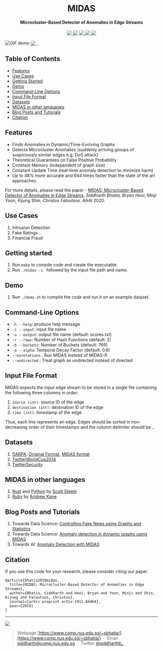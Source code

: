 <h1 align="center">
  MIDAS
</h1>

<h4 align="center">Microcluster-Based Detector of Anomalies in Edge Streams</h4>

<p align="center">
  <a href="https://aaai.org/Conferences/AAAI-20/">
    <img src="http://img.shields.io/badge/AAAI-2020-red.svg">
  </a>
  <a href="https://www.comp.nus.edu.sg/~sbhatia/assets/pdf/midas.pdf"><img src="http://img.shields.io/badge/Paper-pdf-brightgreen.svg"></a>
  <a href="https://www.comp.nus.edu.sg/~sbhatia/assets/pdf/midasslides.pdf">
      <img src="http://img.shields.io/badge/Slides-pdf-ff9e18.svg">
  </a>
  <a href="https://lionbridge.ai/articles/introducing-midas-a-new-baseline-for-anomaly-detection-in-graphs/">
    <img src="http://img.shields.io/badge/Press-article-ff69b4.svg">
  </a>
<!--   <a href="#midas-in-other-languages"> -->
<!--     <img src="https://img.shields.io/badge/contributions-welcome-orange.svg"> -->
<!--   </a> -->
  <a href="https://github.com/bhatiasiddharth/MIDAS/blob/master/LICENSE">
    <img src="https://img.shields.io/badge/License-Apache%202.0-blue.svg">
  </a>
  
</p>


![GIF demo](https://www.comp.nus.edu.sg/~sbhatia/assets/img/midas_gif.gif) 
<img align="center" src="https://www.comp.nus.edu.sg/~sbhatia/assets/img/midasstream.jpg" alt="...">

## Table of Contents


- [Features](#features)
- [Use Cases](#use-cases)
- [Getting Started](#getting-started)
- [Demo](#demo)
- [Command-Line Options](#command-line-options)
- [Input File Format](#input-file-format)
- [Datasets](#datasets)
- [MIDAS in other languages](#midas-in-other-languages)
- [Blog Posts and Tutorials](#blog-posts-and-tutorials)
- [Citation](#citation)

<!-- - [See Also](#see-also) -->


## Features
- Finds Anomalies in Dynamic/Time-Evolving Graphs
- Detects Microcluster Anomalies (suddenly arriving groups of suspiciously similar edges e.g. DoS attack)
- Theoretical Guarantees on False Positive Probability
- Constant Memory (independent of graph size)
- Constant Update Time (real-time anomaly detection to minimize harm)
- Up to 48% more accurate and 644 times faster than the state of the art approaches

For more details, please read the paper - [MIDAS: Microcluster-Based Detector of Anomalies in Edge Streams](https://www.comp.nus.edu.sg/~sbhatia/assets/pdf/midas.pdf). *Siddharth Bhatia, Bryan Hooi, Minji Yoon, Kijung Shin, Christos Faloutsos*. AAAI 2020.

## Use Cases
1. Intrusion Detection
2. Fake Ratings
3. Financial Fraud


## Getting started
1. Run `make` to compile code and create the executable.
2. Run `./midas -i ` followed by the input file path and name.


## Demo
1. Run `./demo.sh` to compile the code and run it on an example dataset.


## Command-Line Options
  * `-h --help`: produce help message
  * `-i --input`: input file name
  * `-o --output`: output file name (default: scores.txt)  
  * `-r --rows`: Number of Hash Functions (default: 2)  
  * `-b --buckets`: Number of Buckets (default: 769)
  * `-a --alpha`: Temporal Decay Factor (default: 0.6)  
  * `--norelations` : Run MIDAS instead of MIDAS-R
  * `--undirected` : Treat graph as undirected instead of directed


## Input File Format
MIDAS expects the input edge stream to be stored in a single file containing the following three columns in order:
1. `source (int)`: source ID of the edge
2. `destination (int)`: destination ID of the edge
3. `time (int)`: timestamp of the edge

Thus, each line represents an edge. Edges should be sorted in non-decreasing order of their timestamps and the column delimiter should be `,`


## Datasets
1. [DARPA](https://www.ll.mit.edu/r-d/datasets/1998-darpa-intrusion-detection-evaluation-dataset): [Original Format](https://www.comp.nus.edu.sg/~sbhatia/assets/datasets/darpa_original.csv), [MIDAS format](https://www.comp.nus.edu.sg/~sbhatia/assets/datasets/darpa_midas.csv)
2. [TwitterWorldCup2014](http://odds.cs.stonybrook.edu/twitterworldcup2014-dataset)
3. [TwitterSecurity](http://odds.cs.stonybrook.edu/twittersecurity-dataset)

## MIDAS in other languages
1. [Rust](https://github.com/scooter-dangle/midas_rs) and [Python](https://github.com/scooter-dangle/midas_rs/tree/master/python) by [Scott Steele](https://github.com/scooter-dangle)
2. [Ruby](https://github.com/ankane/midas) by [Andrew Kane](https://github.com/ankane)

## Blog Posts and Tutorials
1. Towards Data Science: [Controlling Fake News using Graphs and Statistics](https://towardsdatascience.com/controlling-fake-news-using-graphs-and-statistics-31ed116a986f)
2. Towards Data Science: [Anomaly detection in dynamic graphs using MIDAS](https://towardsdatascience.com/anomaly-detection-in-dynamic-graphs-using-midas-e4f8d0b1db45)
3. Towards AI: [Anomaly Detection with MIDAS](https://medium.com/towards-artificial-intelligence/anomaly-detection-with-midas-2735a2e6dce8)

## Citation
If you use this code for your research, please consider citing our paper.

```
@article{bhatia2019midas,
  title={MIDAS: Microcluster-Based Detector of Anomalies in Edge Streams},
  author={Bhatia, Siddharth and Hooi, Bryan and Yoon, Minji and Shin, Kijung and Faloutsos, Christos},
  journal={arXiv preprint arXiv:1911.04464},
  year={2019}
}
```


------------------------------------------------------------------------

<a href="https://twitter.com/intent/tweet?text=Wow:&url=https%3A%2F%2Fgithub.com%2Fbhatiasiddharth%2FMIDAS%2F">
    <img src="https://img.shields.io/twitter/url?style=social&url=https%3A%2F%2Fgithub.com%2Fbhatiasiddharth%2FMIDAS%2F">
</a>
<br>

> Webpage [https://www.comp.nus.edu.sg/~sbhatia/](https://www.comp.nus.edu.sg/~sbhatia/) &nbsp;&middot;&nbsp;
> Email [siddharth@comp.nus.edu.sg](mailto:siddharth@comp.nus.edu.sg?subject=[GitHub]%20MIDAS) &nbsp;&middot;&nbsp;
> Twitter [@siddharthb_](https://twitter.com/siddharthb_)